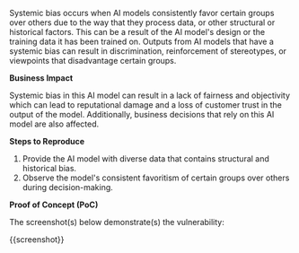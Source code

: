 Systemic bias occurs when AI models consistently favor certain groups over others due to the way that they process data, or other structural or historical factors. This can be a result of the AI model's design or the training data it has been trained on. Outputs from AI models that have a systemic bias can result in discrimination, reinforcement of stereotypes, or viewpoints that disadvantage certain groups.

**Business Impact**

Systemic bias in this AI model can result in a lack of fairness and objectivity which can lead to reputational damage and a loss of customer trust in the output of the model. Additionally, business decisions that rely on this AI model are also affected.

**Steps to Reproduce**

1. Provide the AI model with diverse data that contains structural and historical bias.
1. Observe the model's consistent favoritism of certain groups over others during decision-making.

**Proof of Concept (PoC)**

The screenshot(s) below demonstrate(s) the vulnerability:

{{screenshot}}
